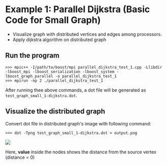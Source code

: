 # Example 1: Parallel Dijkstra (Basic Code for Small Graph)

* Visualize graph with distributed vertices and edges among processors.
* Apply dijkstra algorithm on distributed graph

## Run the program
```
>>> mpic++ -I/path/to/boost/mpi parallel_dijkstra_test_1.cpp -Llibdir -lboost_mpi -lboost_serialization -lboost_system -lboost_graph_parallel -o parallel_dijkstra_test_1
>>> mpirun -np 2 ./parallel_dijkstra_test_1
```
After running thee above commands, a dot file will be generated as ` test_graph_small_1-dijkstra.dot`.

## Visualize the distributed graph
Convert dot file in distributed graph's image  with following command:
```
>>> dot -Tpng test_graph_small_1-dijkstra.dot > output.png
```

![](https://github.com/codeSG/pgrouting/blob/parallelDijkstra/src/parallel/Example_1/output.png)

Here, **value** inside the nodes shows the distance from the source vertex (distance = 0)